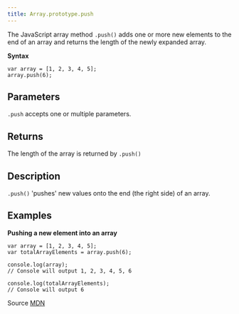 ```yaml
---
title: Array.prototype.push
---
```

The JavaScript array method `.push()` adds one or more new elements to the end of an array and returns the length of the newly expanded array.

**Syntax**

    var array = [1, 2, 3, 4, 5];
    array.push(6);

## Parameters

`.push` accepts one or multiple parameters.

## Returns

The length of the array is returned by `.push()`

## Description

`.push()` 'pushes' new values onto the end (the right side) of an array.

## Examples

**Pushing a new element into an array**

    var array = [1, 2, 3, 4, 5];
    var totalArrayElements = array.push(6);

    console.log(array);
    // Console will output 1, 2, 3, 4, 5, 6

    console.log(totalArrayElements);
    // Console will output 6

Source [MDN](https://developer.mozilla.org/en-US/docs/Web/JavaScript/Reference/Global_Objects/Array/push)